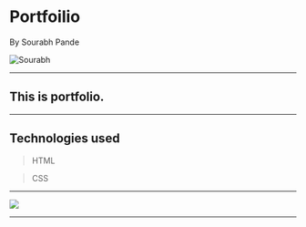 # Portfoilio
By Sourabh Pande

 ![Sourabh](https://img.shields.io/badge/Sourabh--Pande-JS--Devloper-green)

---
## This is portfolio.

---
## Technologies used

> HTML

> CSS
---


[ <img src= "https://img.shields.io/badge/Go LiVE-1DA1F?style=for-the-badge&logo=&logoColor=white" />]() 




---